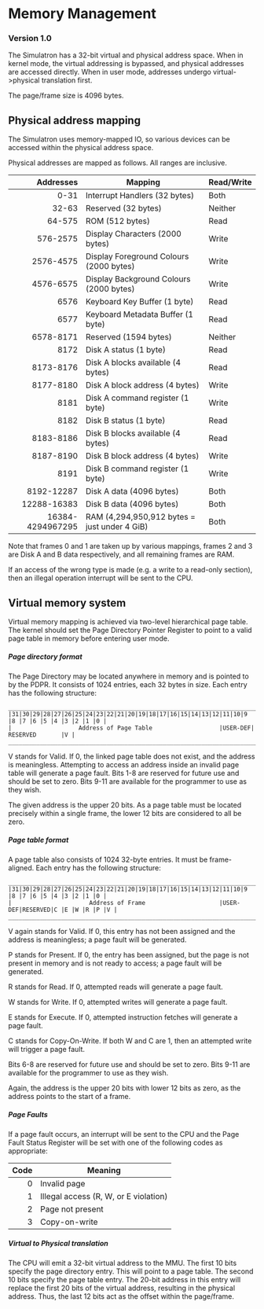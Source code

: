 # Memory Management
### Version 1.0
The Simulatron has a 32-bit virtual and physical address space. When in kernel mode, the virtual addressing is bypassed, and physical addresses are accessed directly. When in user mode, addresses undergo virtual->physical translation first.

The page/frame size is 4096 bytes.

## Physical address mapping
The Simulatron uses memory-mapped IO, so various devices can be accessed within the physical address space.

Physical addresses are mapped as follows. All ranges are inclusive.

|     Addresses    |                   Mapping                    | Read/Write |
| ----------------:| -------------------------------------------- | ---------- |
|             0-31 | Interrupt Handlers (32 bytes)                | Both       |
|            32-63 | Reserved (32 bytes)                          | Neither    |
|           64-575 | ROM (512 bytes)                              | Read       |
|         576-2575 | Display Characters (2000 bytes)              | Write      |
|        2576-4575 | Display Foreground Colours (2000 bytes)      | Write      |
|        4576-6575 | Display Background Colours (2000 bytes)      | Write      |
|             6576 | Keyboard Key Buffer (1 byte)                 | Read       |
|             6577 | Keyboard Metadata Buffer (1 byte)            | Read       |
|        6578-8171 | Reserved (1594 bytes)                        | Neither    |
|             8172 | Disk A status (1 byte)                       | Read       |
|        8173-8176 | Disk A blocks available (4 bytes)            | Read       |
|        8177-8180 | Disk A block address (4 bytes)               | Write      |
|             8181 | Disk A command register (1 byte)             | Write      |
|             8182 | Disk B status (1 byte)                       | Read       |
|        8183-8186 | Disk B blocks available (4 bytes)            | Read       |
|        8187-8190 | Disk B block address (4 bytes)               | Write      |
|             8191 | Disk B command register (1 byte)             | Write      |
|       8192-12287 | Disk A data (4096 bytes)                     | Both       |
|      12288-16383 | Disk B data (4096 bytes)                     | Both       |
| 16384-4294967295 | RAM (4,294,950,912 bytes = just under 4 GiB) | Both       |

Note that frames 0 and 1 are taken up by various mappings, frames 2 and 3 are Disk A and B data respectively, and all remaining frames are RAM.

If an access of the wrong type is made (e.g. a write to a read-only section), then an illegal operation interrupt will be sent to the CPU.

## Virtual memory system
Virtual memory mapping is achieved via two-level hierarchical page table. The kernel should set the Page Directory Pointer Register to point to a valid page table in memory before entering user mode.

##### Page directory format
The Page Directory may be located anywhere in memory and is pointed to by the PDPR. It consists of 1024 entries, each 32 bytes in size. Each entry has the following structure:

```
_________________________________________________________________________________________________
|31|30|29|28|27|26|25|24|23|22|21|20|19|18|17|16|15|14|13|12|11|10|9 |8 |7 |6 |5 |4 |3 |2 |1 |0 |
|                   Address of Page Table                   |USER-DEF|        RESERVED       |V |
_________________________________________________________________________________________________
```

V stands for Valid. If 0, the linked page table does not exist, and the address is meaningless. Attempting to access an address inside an invalid page table will generate a page fault. Bits 1-8 are reserved for future use and should be set to zero. Bits 9-11 are available for the programmer to use as they wish.

The given address is the upper 20 bits. As a page table must be located precisely within a single frame, the lower 12 bits are considered to all be zero.

##### Page table format
A page table also consists of 1024 32-byte entries. It must be frame-aligned. Each entry has the following structure:

```
_________________________________________________________________________________________________
|31|30|29|28|27|26|25|24|23|22|21|20|19|18|17|16|15|14|13|12|11|10|9 |8 |7 |6 |5 |4 |3 |2 |1 |0 |
|                      Address of Frame                     |USER-DEF|RESERVED|C |E |W |R |P |V |
_________________________________________________________________________________________________
```

V again stands for Valid. If 0, this entry has not been assigned and the address is meaningless; a page fault will be generated.

P stands for Present. If 0, the entry has been assigned, but the page is not present in memory and is not ready to access; a page fault will be generated.

R stands for Read. If 0, attempted reads will generate a page fault.

W stands for Write. If 0, attempted writes will generate a page fault.

E stands for Execute. If 0, attempted instruction fetches will generate a page fault.

C stands for Copy-On-Write. If both W and C are 1, then an attempted write will trigger a page fault.

Bits 6-8 are reserved for future use and should be set to zero. Bits 9-11 are available for the programmer to use as they wish.

Again, the address is the upper 20 bits with lower 12 bits as zero, as the address points to the start of a frame.

##### Page Faults
If a page fault occurs, an interrupt will be sent to the CPU and the Page Fault Status Register will be set with one of the following codes as appropriate:

| Code |               Meaning                 |
| ----:| ------------------------------------- |
|    0 | Invalid page                          |
|    1 | Illegal access (R, W, or E violation) |
|    2 | Page not present                      |
|    3 | Copy-on-write                         |

##### Virtual to Physical translation
The CPU will emit a 32-bit virtual address to the MMU. The first 10 bits specify the page directory entry. This will point to a page table. The second 10 bits specify the page table entry. The 20-bit address in this entry will replace the first 20 bits of the virtual address, resulting in the physical address. Thus, the last 12 bits act as the offset within the page/frame.
